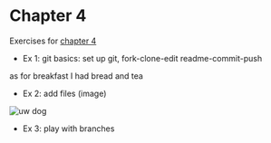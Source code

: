 # Chapter 4

Exercises for [chapter 4](https://faculty.washington.edu/otoomet/info201-book/git-basics.html)

* Ex 1: git basics: set up git, fork-clone-edit readme-commit-push

as for breakfast I had bread and tea

* Ex 2: add files (image)

![uw dog](Dubs-7.jpg)

* Ex 3: play with branches